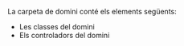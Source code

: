 La carpeta de domini conté els elements següents:
- Les classes del domini
- Els controladors del domini